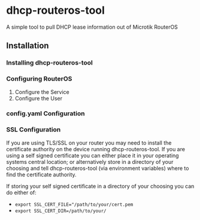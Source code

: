 # dhcp-routeros-tool

A simple tool to pull DHCP lease information out of Microtik RouterOS

## Installation

### Installing dhcp-routeros-tool

### Configuring RouterOS
1. Configure the Service
1. Configure the User

### config.yaml Configuration


### SSL Configuration

If you are using TLS/SSL on your router you may need to install the certificate authority on the device running dhcp-routeros-tool.  If you are using a self signed certificate you can either place it in your operating systems central location; or alternatively store in a directory of your choosing and tell dhcp-routeros-tool (via environment variables) where to find the certificate authority.

If storing your self signed certificate in a directory of your choosing you can do either of:
- `export SSL_CERT_FILE="/path/to/your/cert.pem`
- `export SSL_CERT_DIR=/path/to/your/`
